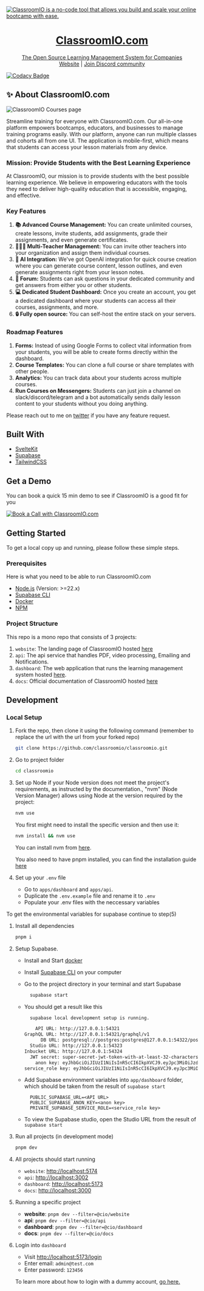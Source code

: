 <a href="https://classroomio.com/">
  <img alt="ClassroomIO is a no-code tool that allows you build and scale your online bootcamp with ease." src="https://raw.githubusercontent.com/classroomio/classroomio/main/apps/website/static/classroomio-opengraph-image.png" />
  <h1 align="center">ClassroomIO.com</h1>
  <p align="center">
    The Open Source Learning Management System for Companies
    <br />
    <a href="https://classroomio.com">Website</a>  |  <a href="https://dub.sh/ciodiscord">Join Discord community</a>
  </p>
</a>

[![Codacy Badge](https://api.codacy.com/project/badge/Grade/629e2bb8994345729513c4d69ccbe3d5)](https://app.codacy.com/gh/classroomio/classroomio?utm_source=github.com&utm_medium=referral&utm_content=classroomio/classroomio&utm_campaign=Badge_Grade)

## ✨ About ClassroomIO.com

<img alt="ClassroomIO Courses page" src="https://raw.githubusercontent.com/classroomio/classroomio/main/apps/website/static/classroomio-courses.png" />

Streamline training for everyone with ClassroomIO.com. Our all-in-one platform empowers bootcamps, educators, and businesses to manage training programs easily. With our platform, anyone can run multiple classes and cohorts all from one UI. The application is mobile-first, which means that students can access your lesson materials from any device.

### Mission: Provide Students with the Best Learning Experience

At ClassroomIO, our mission is to provide students with the best possible learning experience. We believe in empowering educators with the tools they need to deliver high-quality education that is accessible, engaging, and effective.

### Key Features

1. **📚 Advanced Course Management:** You can create unlimited courses, create lessons, invite students, add assignments, grade their assignments, and even generate certificates.
2. **👨‍👩‍👦 Multi-Teacher Management:** You can invite other teachers into your organization and assign them individual courses.
3. **🤖 AI Integration:** We've got OpenAI integration for quick course creation where you can generate course content, lesson outlines, and even generate assignments right from your lesson notes.
4. **💬 Forum:** Students can ask questions in your dedicated community and get answers from either you or other students.
5. **💻 Dedicated Student Dashboard:** Once you create an account, you get a dedicated dashboard where your students can access all their courses, assignments, and more.
6. **🔒 Fully open source:** You can self-host the entire stack on your servers.

### Roadmap Features

1. **Forms:** Instead of using Google Forms to collect vital information from your students, you will be able to create forms directly within the dashboard.
2. **Course Templates:** You can clone a full course or share templates with other people.
3. **Analytics:** You can track data about your students across multiple courses.
4. **Run Courses on Messengers:** Students can just join a channel on slack/discord/telegram and a bot automatically sends daily lesson content to your students without you doing anything.

Please reach out to me on [twitter](https://x.com/rotimi_best) if you have any feature request.

## Built With

- [SvelteKit](https://kit.svelte.dev/?ref=classroomio.com)
- [Supabase](https://supabase.com/?ref=classroomio.com)
- [TailwindCSS](https://tailwindcss.com/?ref=classroomio.com)

## Get a Demo

You can book a quick 15 min demo to see if ClassroomIO is a good fit for you

<a href="https://cal.com/classroomio/demo">
  <img src="https://cal.com/book-with-cal-dark.svg" alt="Book a Call with ClassroomIO.com">
</a>

<!-- GETTING STARTED -->

## Getting Started

To get a local copy up and running, please follow these simple steps.

### Prerequisites

Here is what you need to be able to run ClassroomIO.com

- [Node.js](https://nodejs.org/) (Version: >=22.x)
- [Supabase CLI](https://github.com/supabase/cli)
- [Docker](https://docs.docker.com/engine/install/)
- [NPM](https://www.npmjs.com/)

### Project Structure

This repo is a mono repo that consists of 3 projects:

1. `website`: The landing page of ClassroomIO hosted [here](https://classroomio.com)
2. `api`: The api service that handles PDF, video processing, Emailing and Notifications.
3. `dashboard`: The web application that runs the learning management system hosted [here](https://app.classroomio.com).
4. `docs`: Official documentation of ClassroomIO hosted [here](https://classroomio.com/docs)

## Development

### Local Setup

1. Fork the repo, then clone it using the following command (remember to replace the url with the url from your forked repo)

   ```bash
   git clone https://github.com/classroomio/classroomio.git
   ```

2. Go to project folder

   ```bash
   cd classroomio
   ```

3. Set up Node if your Node version does not meet the project's requirements, as instructed by the documentation., "nvm" (Node Version Manager) allows using Node at the version required by the project:

   ```bash
   nvm use
   ```

   You first might need to install the specific version and then use it:

   ```bash
   nvm install && nvm use
   ```

   You can install nvm from [here](https://github.com/nvm-sh/nvm).

   You also need to have pnpm installed, you can find the installation guide [here](https://pnpm.io/installation#using-npm)

4. Set up your `.env` file

   - Go to `apps/dashboard` and `apps/api`.
   - Duplicate the `.env.example` file and rename it to `.env`
   - Populate your .env files with the neccessary variables

To get the environmental variables for supabase continue to step(5)

1. Install all dependencies

   ```bash
   pnpm i
   ```

2. Setup Supabase.

   - Install and Start [docker](https://docs.docker.com/engine/install/)
   - Install [Supabase CLI](https://supabase.com/docs/guides/local-development/cli/getting-started) on your computer
   - Go to the project directory in your terminal and start Supabase

     ```bash
       supabase start
     ```

   - You should get a result like this

     ```bash
       supabase local development setup is running.

         API URL: http://127.0.0.1:54321
     GraphQL URL: http://127.0.0.1:54321/graphql/v1
           DB URL: postgresql://postgres:postgres@127.0.0.1:54322/postgres
       Studio URL: http://127.0.0.1:54323
     Inbucket URL: http://127.0.0.1:54324
       JWT secret: super-secret-jwt-token-with-at-least-32-characters-long
         anon key: eyJhbGciOiJIUzI1NiIsInR5cCI6IkpXVCJ9.eyJpc3MiOiJzdXBhYmFzZS1kZW1vIiwicm9sZSI6ImFub24iLCJleHAiOjE5ODM4MTI5OTZ9.CRXP1A7WOeoJeXxjNni43kdQwgnWNReilDMblYTn_I0
     service_role key: eyJhbGciOiJIUzI1NiIsInR5cCI6IkpXVCJ9.eyJpc3MiOiJzdXBhYmFzZS1kZW1vIiwicm9sZSI6InNlcnZpY2Vfcm9sZSIsImV4cCI6MTk4MzgxMjk5Nn0.EGIM96RAZx35lJzdJsyH-qQwv8Hdp7fsn3W0YpN81IU
     ```

   - Add Supabase environment variables into `app/dashboard` folder, which should be taken from the result of `supabase start`

     ```env
       PUBLIC_SUPABASE_URL=<API URL>
       PUBLIC_SUPABASE_ANON_KEY=<anon key>
       PRIVATE_SUPABASE_SERVICE_ROLE=<service_role key>
     ```

   - To view the Supabase studio, open the Studio URL from the result of `supabase start`

3. Run all projects (in development mode)

   ```bash
   pnpm dev
   ```

4. All projects should start running

   - `website`: [http://localhost:5174](http://localhost:5174)
   - `api`: [http://localhost:3002](http://localhost:3002)
   - `dashboard`: [http://localhost:5173](http://localhost:5173)
   - `docs`: [http://localhost:3000](http://localhost:3000)

5. Running a specific project

   - **website**: `pnpm dev --filter=@cio/website`
   - **api**: `pnpm dev --filter=@cio/api`
   - **dashboard**: `pnpm dev --filter=@cio/dashboard`
   - **docs**: `pnpm dev --filter=@cio/docs`

6.  Login into `dashboard`

    - Visit [http://localhost:5173/login](http://localhost:5173/login)
    - Enter email: `admin@test.com`
    - Enter password: `123456`
     
    To learn more about how to login with a dummy account, [go here.](https://classroomio.com/docs/contributor-guides/demo-accounts)
